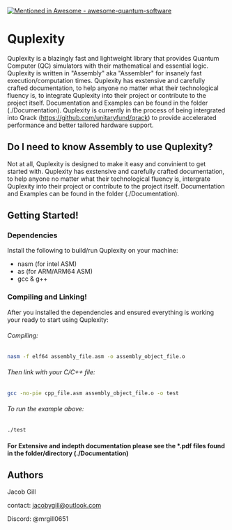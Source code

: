 [![Mentioned in Awesome - awesome-quantum-software](https://awesome.re/mentioned-badge.svg)](https://github.com/qosf/awesome-quantum-software)

# Quplexity

Quplexity is a blazingly fast and lightweight library that provides Quantum Computer (QC) simulators with their mathematical and essential logic. 
Quplexity is written in "Assembly" aka "Assembler" for insanely fast execution/computation times. Quplexity has exstensive and carefully crafted documentation, to help anyone no matter what their technological fluency is, to integrate Quplexity into their project or contribute to the project itself. Documentation and Examples can be found in the folder (./Documentation). Quplexity is currently in the process of being intergrated into Qrack (https://github.com/unitaryfund/qrack) to provide accelerated performance and better tailored hardware support. 

## Do I need to know Assembly to use Quplexity?
Not at all, Quplexity is designed to make it easy and convinient to get started with. Quplexity has exstensive and carefully crafted documentation, to help anyone no matter what their technological fluency is, intergrate Quplexity into their project or contribute to the project itself. Documentation and Examples can be found in the folder (./Documentation).

## Getting Started!

### Dependencies

Install the following to build/run Quplexity on your machine: 
* nasm (for intel ASM)
* as   (for ARM/ARM64 ASM)
* gcc & g++

### Compiling and Linking!

After you installed the dependencies and ensured everything is working your ready to start using Quplexity:
###### Compiling:
```bash
nasm -f elf64 assembly_file.asm -o assembly_object_file.o
```
###### Then link with your C/C++ file:
```bash
gcc -no-pie cpp_file.asm assembly_object_file.o -o test
```
###### To run the example above:
```bash
./test
```

#### For Extensive and indepth documentation please see the *.pdf files found in the folder/directory (./Documentation)

## Authors

Jacob Gill  

contact: jacobygill@outlook.com 

Discord: @mrgill0651
